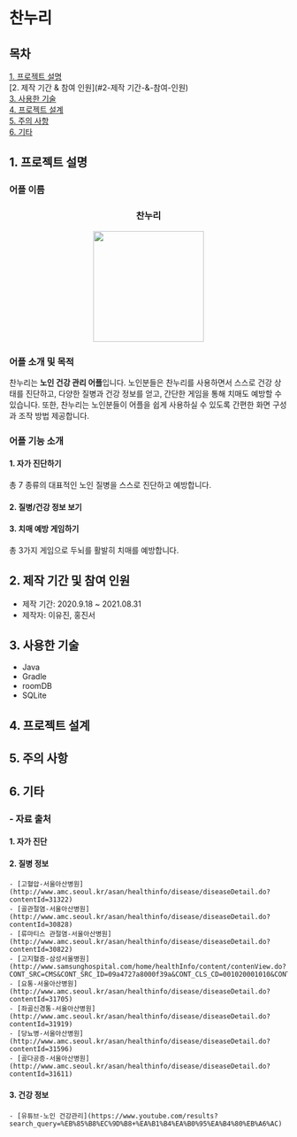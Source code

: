 
# 찬누리

## 목차
[1. 프로젝트 설명](#1-프로젝트-설명)<br>
[2. 제작 기간 & 참여 인원](#2-제작 기간-&-참여-인원)<br>
[3. 사용한 기술](#3-사용한-기술)<br>
[4. 프로젝트 설계](#4-프로젝트-설계)<br>
[5. 주의 사항](#5-주의-사항)<br>
[6. 기타](#6-기타)

## 1. 프로젝트 설명
### 어플 이름
<div align="center">
  <h3>찬누리</h3>
<img src="https://user-images.githubusercontent.com/40076944/131518766-374ec45f-b2a7-4b9a-9618-6b07f12afec5.png" width="200" height="200">
</div>

### 어플 소개 및 목적
찬누리는 **노인 건강 관리 어플**입니다. 노인분들은 찬누리를 사용하면서 스스로 건강 상태를 진단하고, 다양한 질병과 건강 정보를 얻고, 간단한 게임을 통해 치매도 예방할 수 있습니다. 또한, 찬누리는 노인분들이 어플을 쉽게 사용하실 수 있도록 간편한 화면 구성과 조작 방법 제공합니다.

### 어플 기능 소개
#### 1. 자가 진단하기
총 7 종류의 대표적인 노인 질병을 스스로 진단하고 예방합니다.

#### 2. 질병/건강 정보 보기

#### 3. 치매 예방 게임하기
총 3가지 게임으로 두뇌를 활발히 치매를 예방합니다.

## 2. 제작 기간 및 참여 인원
- 제작 기간: 2020.9.18 ~ 2021.08.31
- 제작자: 이유진, 홍진서

## 3. 사용한 기술
- Java
- Gradle
- roomDB
- SQLite

## 4. 프로젝트 설계

## 5. 주의 사항

## 6. 기타
### - 자료 출처
#### 1. 자가 진단
#### 2. 질병 정보
    - [고혈압-서울아산병원](http://www.amc.seoul.kr/asan/healthinfo/disease/diseaseDetail.do?contentId=31322)
    - [골관절염-서울아산병원](http://www.amc.seoul.kr/asan/healthinfo/disease/diseaseDetail.do?contentId=30828)
    - [류마티스 관절염-서울아산병원](http://www.amc.seoul.kr/asan/healthinfo/disease/diseaseDetail.do?contentId=30822)
    - [고지혈증-삼성서울병원](http://www.samsunghospital.com/home/healthInfo/content/contenView.do?CONT_SRC=CMS&CONT_SRC_ID=09a4727a8000f39a&CONT_CLS_CD=001020001010&CONT_ID=2141)
    - [요통-서울아산병원](http://www.amc.seoul.kr/asan/healthinfo/disease/diseaseDetail.do?contentId=31705)
    - [좌골신경통-서울아산병원](http://www.amc.seoul.kr/asan/healthinfo/disease/diseaseDetail.do?contentId=31919)
    - [당뇨병-서울아산병원](http://www.amc.seoul.kr/asan/healthinfo/disease/diseaseDetail.do?contentId=31596)
    - [골다공증-서울아산병원](http://www.amc.seoul.kr/asan/healthinfo/disease/diseaseDetail.do?contentId=31611)
#### 3. 건강 정보
    - [유튜브-노인 건강관리](https://www.youtube.com/results?search_query=%EB%85%B8%EC%9D%B8+%EA%B1%B4%EA%B0%95%EA%B4%80%EB%A6%AC)
